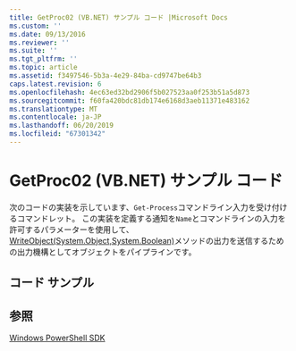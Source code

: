 ```yaml
---
title: GetProc02 (VB.NET) サンプル コード |Microsoft Docs
ms.custom: ''
ms.date: 09/13/2016
ms.reviewer: ''
ms.suite: ''
ms.tgt_pltfrm: ''
ms.topic: article
ms.assetid: f3497546-5b3a-4e29-84ba-cd9747be64b3
caps.latest.revision: 6
ms.openlocfilehash: 4ec63ed32bd2906f5b027523aa0f253b51a5d873
ms.sourcegitcommit: f60fa420bdc81db174e6168d3aeb11371e483162
ms.translationtype: MT
ms.contentlocale: ja-JP
ms.lasthandoff: 06/20/2019
ms.locfileid: "67301342"
---
```

# <a name="getproc02-vbnet-sample-code"></a>GetProc02 (VB.NET) サンプル コード

次のコードの実装を示しています、`Get-Process`コマンドライン入力を受け付けるコマンドレット。 この実装を定義する通知を`Name`とコマンドラインの入力を許可するパラメーターを使用して、 [WriteObject(System.Object,System.Boolean)](/dotnet/api/system.management.automation.cmdlet.writeobject?view=pscore-6.2.0#System_Management_Automation_Cmdlet_WriteObject_System_Object_System_Boolean_)メソッドの出力を送信するための出力機構としてオブジェクトをパイプラインです。

## <a name="code-sample"></a>コード サンプル

<!-- TODO!!!: review snippet reference  [!CODE [Msh_samplesgetproc02#getproc02vball](Msh_samplesgetproc02#getproc02vball)]  -->

## <a name="see-also"></a>参照

[Windows PowerShell SDK](../windows-powershell-reference.md)
